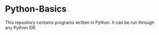 # Python-Basics
This repository contains programs written in Python. It can be run through any Python IDE
